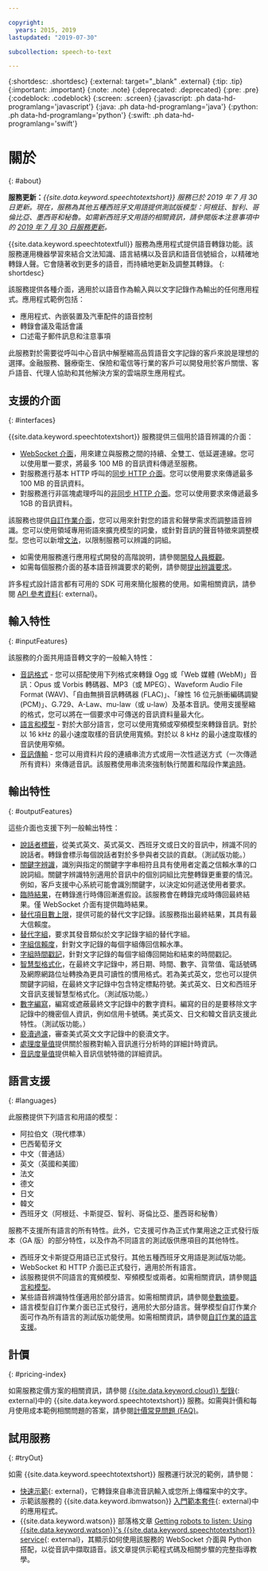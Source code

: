 ```yaml
---

copyright:
  years: 2015, 2019
lastupdated: "2019-07-30"

subcollection: speech-to-text

---
```


{:shortdesc: .shortdesc}
{:external: target="_blank" .external}
{:tip: .tip}
{:important: .important}
{:note: .note}
{:deprecated: .deprecated}
{:pre: .pre}
{:codeblock: .codeblock}
{:screen: .screen}
{:javascript: .ph data-hd-programlang='javascript'}
{:java: .ph data-hd-programlang='java'}
{:python: .ph data-hd-programlang='python'}
{:swift: .ph data-hd-programlang='swift'}

# 關於
{: #about}

**服務更新：***{{site.data.keyword.speechtotextshort}} 服務已於 2019 年 7 月 30 日更新。現在，服務為其他五種西班牙文用語提供測試版模型：阿根廷、智利、哥倫比亞、墨西哥和秘魯。如需新西班牙文用語的相關資訊，請參閱版本注意事項中的 [2019 年 7 月 30 日服務更新](/docs/services/speech-to-text?topic=speech-to-text-release-notes#July2019)。*

{{site.data.keyword.speechtotextfull}} 服務為應用程式提供語音轉錄功能。該服務運用機器學習來結合文法知識、語言結構以及音訊和語音信號組合，以精確地轉錄人聲。它會隨著收到更多的語音，而持續地更新及調整其轉錄。
{: shortdesc}

該服務提供各種介面，適用於以語音作為輸入與以文字記錄作為輸出的任何應用程式。應用程式範例包括：

-   應用程式、內嵌裝置及汽車配件的語音控制
-   轉錄會議及電話會議
-   口述電子郵件訊息和注意事項

此服務對於需要從呼叫中心音訊中解壓縮高品質語音文字記錄的客戶來說是理想的選擇。金融服務、醫療衛生、保險和電信等行業的客戶可以開發用於客戶關懷、客戶語音、代理人協助和其他解決方案的雲端原生應用程式。

## 支援的介面
{: #interfaces}

{{site.data.keyword.speechtotextshort}} 服務提供三個用於語音辨識的介面：

-   [WebSocket 介面](/docs/services/speech-to-text?topic=speech-to-text-websockets)，用來建立與服務之間的持續、全雙工、低延遲連線。您可以使用單一要求，將最多 100 MB 的音訊資料傳遞至服務。
-   對服務進行基本 HTTP 呼叫的[同步 HTTP 介面](/docs/services/speech-to-text?topic=speech-to-text-http)。您可以使用要求來傳遞最多 100 MB 的音訊資料。
-   對服務進行非區塊處理呼叫的[非同步 HTTP 介面](/docs/services/speech-to-text?topic=speech-to-text-async)。您可以使用要求來傳遞最多 1GB 的音訊資料。

該服務也提供[自訂作業介面](/docs/services/speech-to-text?topic=speech-to-text-customization)，您可以用來針對您的語言和聲學需求而調整語音辨識。您可以使用領域專用術語來擴充模型的詞彙，或針對音訊的聲音特徵來調整模型。您也可以新增[文法](/docs/services/speech-to-text?topic=speech-to-text-grammars)，以限制服務可以辨識的詞組。

-   如需使用服務進行應用程式開發的高階說明，請參閱[開發人員概觀](/docs/services/speech-to-text?topic=speech-to-text-developerOverview)。
-   如需每個服務介面的基本語音辨識要求的範例，請參閱[提出辨識要求](/docs/services/speech-to-text?topic=speech-to-text-basic-request)。

許多程式設計語言都有可用的 SDK 可用來簡化服務的使用。如需相關資訊，請參閱 [API 參考資料](https://{DomainName}/apidocs/speech-to-text){: external}。

## 輸入特性
{: #inputFeatures}

該服務的介面共用語音轉文字的一般輸入特性：

-   [音訊格式](/docs/services/speech-to-text?topic=speech-to-text-audio-formats) - 您可以搭配使用下列格式來轉錄 Ogg 或「Web 媒體 (WebM)」音訊：Opus 或 Vorbis 轉碼器、MP3（或 MPEG）、Waveform Audio File Format (WAV)、「自由無損音訊轉碼器 (FLAC)」、「線性 16 位元脈衝編碼調變 (PCM)」、G.729、A-Law、mu-law（或 u-law）及基本音訊。使用支援壓縮的格式，您可以將在一個要求中可傳送的音訊資料量最大化。
-   [語言和模型](/docs/services/speech-to-text?topic=speech-to-text-models) - 對於大部分語言，您可以使用寬頻或窄頻模型來轉錄音訊。對於以 16 kHz 的最小速度取樣的音訊使用寬頻。對於以 8 kHz 的最小速度取樣的音訊使用窄頻。
-   [音訊傳輸](/docs/services/speech-to-text?topic=speech-to-text-input#transmission) - 您可以用資料片段的連續串流方式或用一次性遞送方式（一次傳遞所有資料）來傳遞音訊。該服務使用串流來強制執行閒置和階段作業[逾時](/docs/services/speech-to-text?topic=speech-to-text-input#timeouts)。

## 輸出特性
{: #outputFeatures}

這些介面也支援下列一般輸出特性：

-   [說話者標籤](/docs/services/speech-to-text?topic=speech-to-text-output#speaker_labels)，從美式英文、英式英文、西班牙文或日文的音訊中，辨識不同的說話者。轉錄會標示每個說話者對於多參與者交談的貢獻。（測試版功能。）
-   [關鍵字辨識](/docs/services/speech-to-text?topic=speech-to-text-output#keyword_spotting)，識別與指定的關鍵字字串相符且具有使用者定義之信賴水準的口說詞組。關鍵字辨識特別適用於音訊中的個別詞組比完整轉錄更重要的情況。例如，客戶支援中心系統可能會識別關鍵字，以決定如何遞送使用者要求。
-   [臨時結果](/docs/services/speech-to-text?topic=speech-to-text-output#interim)，在轉錄進行時傳回漸進假設。該服務會在轉錄完成時傳回最終結果。僅 WebSocket 介面有提供臨時結果。
-   [替代項目數上限](/docs/services/speech-to-text?topic=speech-to-text-output#max_alternatives)，提供可能的替代文字記錄。該服務指出最終結果，其具有最大信賴度。
-   [替代字組](/docs/services/speech-to-text?topic=speech-to-text-output#word_alternatives)，要求其發音類似於文字記錄字組的替代字組。
-   [字組信賴度](/docs/services/speech-to-text?topic=speech-to-text-output#word_confidence)，針對文字記錄的每個字組傳回信賴水準。
-   [字組時間戳記](/docs/services/speech-to-text?topic=speech-to-text-output#word_timestamps)，針對文字記錄的每個字組傳回開始和結束的時間戳記。
-   [智慧型格式化](/docs/services/speech-to-text?topic=speech-to-text-output#smart_formatting)，在最終文字記錄中，將日期、時間、數字、貨幣值、電話號碼及網際網路位址轉換為更具可讀性的慣用格式。若為美式英文，您也可以提供關鍵字詞組，在最終文字記錄中包含特定標點符號。美式英文、日文和西班牙文音訊支援智慧型格式化。（測試版功能。）
-   [數字編寫](/docs/services/speech-to-text?topic=speech-to-text-output#redaction)，編寫或遮蔽最終文字記錄中的數字資料。編寫的目的是要移除文字記錄中的機密個人資訊，例如信用卡號碼。美式英文、日文和韓文音訊支援此特性。（測試版功能。）
-   [褻瀆過濾](/docs/services/speech-to-text?topic=speech-to-text-output#profanity_filter)，審查美式英文文字記錄中的褻瀆文字。
-   [處理度量值](/docs/services/speech-to-text?topic=speech-to-text-metrics#processing_metrics)提供關於服務對輸入音訊進行分析時的詳細計時資訊。
-   [音訊度量值](/docs/services/speech-to-text?topic=speech-to-text-metrics#audio_metrics)提供輸入音訊信號特徵的詳細資訊。

## 語言支援
{: #languages}

此服務提供下列語言和用語的模型：

-   阿拉伯文（現代標準）
-   巴西葡萄牙文
-   中文（普通話）
-   英文（英國和美國）
-   法文
-   德文
-   日文
-   韓文
-   西班牙文（阿根廷、卡斯提亞、智利、哥倫比亞、墨西哥和秘魯）

服務不支援所有語言的所有特性。此外，它支援可作為正式作業用途之正式發行版本（GA 版）的部分特性，以及作為不同語言的測試版供應項目的其他特性。

-   西班牙文卡斯提亞用語已正式發行。其他五種西班牙文用語是測試版功能。
-   WebSocket 和 HTTP 介面已正式發行，適用於所有語言。
-   該服務提供不同語言的寬頻模型、窄頻模型或兩者。如需相關資訊，請參閱[語言和模型](/docs/services/speech-to-text?topic=speech-to-text-models)。
-   某些語音辨識特性僅適用於部分語言。如需相關資訊，請參閱[參數摘要](/docs/services/speech-to-text?topic=speech-to-text-summary)。
-   語言模型自訂作業介面已正式發行，適用於大部分語言。聲學模型自訂作業介面可作為所有語言的測試版功能使用。如需相關資訊，請參閱[自訂作業的語言支援](/docs/services/speech-to-text?topic=speech-to-text-customization#languageSupport)。


## 計價
{: #pricing-index}

如需服務定價方案的相關資訊，請參閱 [{{site.data.keyword.cloud}} 型錄](https://{DomainName}/catalog/services/speech-to-text){: external}中的 {{site.data.keyword.speechtotextshort}} 服務。如需與計價和每月使用成本範例相關問題的答案，請參閱[計價常見問題 (FAQ)](/docs/services/speech-to-text?topic=speech-to-text-faq-pricing)。

## 試用服務
{: #tryOut}

如需 {{site.data.keyword.speechtotextshort}} 服務運行狀況的範例，請參閱：

-   [快速示範](https://speech-to-text-demo.ng.bluemix.net/){: external}，它轉錄來自串流音訊輸入或您所上傳檔案中的文字。
-   示範該服務的 {{site.data.keyword.ibmwatson}} [入門範本套件](http://www.ibm.com/watson/developercloud/starter-kits.html){: external}中的應用程式。
-   {{site.data.keyword.watson}} 部落格文章 [Getting robots to listen: Using {{site.data.keyword.watson}}'s {{site.data.keyword.speechtotextshort}} service](https://www.ibm.com/blogs/watson/2016/07/getting-robots-listen-using-watsons-speech-text-service/){: external}，其顯示如何使用該服務的 WebSocket 介面與 Python 搭配，以從音訊中擷取語音。該文章提供示範程式碼及相關步驟的完整指導教學。

